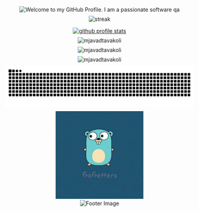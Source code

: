 <p align='center' style='margin: 16px 4px 8px;'>
    <img src="https://readme-typing-svg.herokuapp.com?font=Fira+Code&pause=1000&color=54A6FF&center=true&vCenter=true&multiline=true&width=710&height=70&lines=Welcome+to+my+GitHub+Profile;I+am+a+Software+Quality+Assurance+" alt="Welcome to my GitHub Profile. I am a passionate  software qa" />
</p>



</div>
<div align="center">
 <img src="https://github-readme-streak-stats-seven-azure.vercel.app?user=EchoSingh&theme=tokyonight-duo&hide_border=true&border_radius=2" alt="streak">
</div>



<p align="center" style='margin: 14px 4px 8px;'>
    <a href="https://github.com/ryo-ma/github-profile-trophy">
        <img src="https://github-profile-trophy.vercel.app/?username=mjavadtavakoli&theme=gruvbox&column=7&margin-w=2&margin-h=2&no-bg=true&no-frame=true" alt="github profile stats" />
    </a>
</p>



        






<p align="center" style='margin: 8px 4px;'>
    <img src="https://github-readme-stats.vercel.app/api/top-langs?username=mjavadtavakoli&show_icons=true&locale=en&layout=compact&theme=gruvbox&langs_count=10" alt="mjavadtavakoli" />
</p>

<p align="center" style='margin: 8px 4px;'>
    <img src="https://github-readme-stats.vercel.app/api?username=mjavadtavakoli&show_icons=true&locale=en&theme=gruvbox" alt="mjavadtavakoli" />
</p>

<p align="center" style='margin: 8px 4px;'>
    <img src="https://github-readme-streak-stats.herokuapp.com/?user=mjavadtavakoli&theme=gruvbox" alt="mjavadtavakoli" />
</p>





<p align="center" style='margin: 8px 4px;'>
    <img src="https://github.com/UtkarshPathrabe/UtkarshPathrabe/blob/output/github-contribution-grid-snake-dark.svg" alt="utkarsh pathrabe stats snake" />
</p>


<div align="center">
  <img src="https://github.com/mjavadtavakoli/mjavadtavakoli/blob/main/photo_1404-02-25%2021.51.22.jpeg?raw=true" width="230"/>
</div>




<div align="center">
 
  <img src="https://raw.githubusercontent.com/Long18/Long18/refs/heads/dev/assets/footers/cat_on_line.svg?sanitize=true" alt="Footer Image" />
</div>
